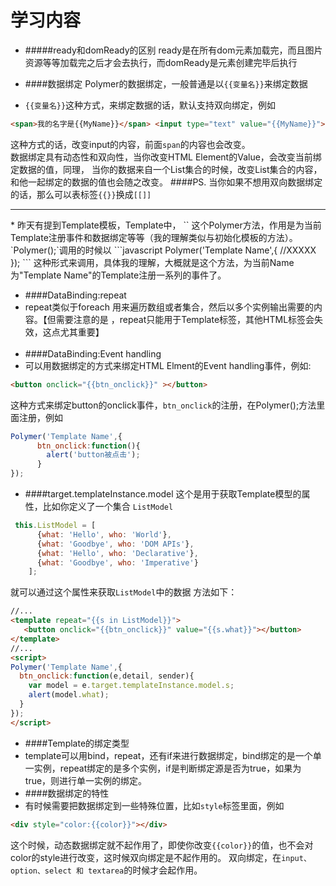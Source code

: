 # 学习内容
* #####ready和domReady的区别
ready是在所有dom元素加载完，而且图片资源等等加载完之后才会去执行，而domReady是元素创建完毕后执行

* ####数据绑定
Polymer的数据绑定，一般普通是以`{{变量名}}`来绑定数据
* `{{变量名}}`这种方式，来绑定数据的话，默认支持双向绑定，例如
```html
<span>我的名字是{{MyName}}</span> <input type="text" value="{{MyName}}">
```
这种方式的话，改变input的内容，前面`span`的内容也会改变。
<br/>
数据绑定具有动态性和双向性，当你改变HTML Element的Value，会改变当前绑定数据的值，同理，
当你的数据来自一个List集合的时候，改变List集合的内容，和他一起绑定的数据的值也会随之改变。
####PS.
当你如果不想用双向数据绑定的话，那么可以表标签`{{}}`换成`[[]]`
<hr/>
* 昨天有提到Template模板，Template中，
`<script>
Polymer();
</script>`
这个Polymer方法，作用是为当前Template注册事件和数据绑定等等（我的理解类似与初始化模板的方法）。
<br/>
`Polymer();`调用的时候以
```javascript
Polymer('Template Name',{
      //XXXXX
});
```
这种形式来调用，具体我的理解，大概就是这个方法，为当前Name为"Template Name"的Template注册一系列的事件了。

* ####DataBinding:repeat
* repeat类似于foreach 用来遍历数组或者集合，然后以多个实例输出需要的内容。【但需要注意的是
，repeat只能用于Template标签，其他HTML标签会失效，这点尤其重要】
<br/><br/>
* ####DataBinding:Event handling
* 可以用数据绑定的方式来绑定HTML Elment的Event handling事件，例如:
```html
<button onclick="{{btn_onclick}}" ></button>
```
这种方式来绑定button的onclick事件，`btn_onclick`的注册，在Polymer();方法里面注册，例如
```javascript
Polymer('Template Name',{
      btn_onclick:function(){
        alert('button被点击');
      }
});
```
* ####target.templateInstance.model
这个是用于获取Template模型的属性，比如你定义了一个集合 `ListModel`
```javascript
 this.ListModel = [
      {what: 'Hello', who: 'World'},
      {what: 'Goodbye', who: 'DOM APIs'},
      {what: 'Hello', who: 'Declarative'},
      {what: 'Goodbye', who: 'Imperative'}
    ];
```
就可以通过这个属性来获取`ListModel`中的数据
方法如下：
```html
//...
<template repeat="{{s in ListModel}}">
   <button onclick="{{btn_onclick}}" value="{{s.what}}"></button>
</template>
//...
<script>
Polymer('Template Name',{
  btn_onclick:function(e,detail, sender){
    var model = e.target.templateInstance.model.s;
    alert(model.what);
  }
});
</script>
```
* ####Template的绑定类型
* template可以用bind，repeat，还有if来进行数据绑定，bind绑定的是一个单一实例，repeat绑定的是多个实例，if是判断绑定源是否为true，如果为true，则进行单一实例的绑定。
* ####数据绑定的特性
* 有时候需要把数据绑定到一些特殊位置，比如`style`标签里面，例如
```html
<div style="color:{{color}}"></div>
```
这个时候，动态数据绑定就不起作用了，即使你改变`{{color}}`的值，也不会对color的style进行改变，这时候双向绑定是不起作用的。
双向绑定，在`input、option、select 和 textarea`的时候才会起作用。
